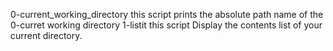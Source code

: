 0-current_working_directory
this script prints the absolute path name of the 0-curret working directory
1-listit
this script Display the contents list of your current directory.